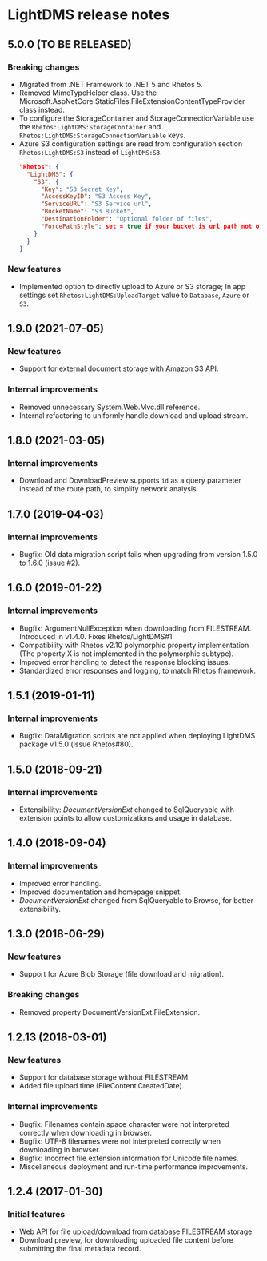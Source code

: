 # LightDMS release notes

## 5.0.0 (TO BE RELEASED)

### Breaking changes

* Migrated from .NET Framework to .NET 5 and Rhetos 5.
* Removed MimeTypeHelper class. Use the Microsoft.AspNetCore.StaticFiles.FileExtensionContentTypeProvider class instead.
* To configure the StorageContainer and StorageConnectionVariable use the `Rhetos:LightDMS:StorageContainer` and `Rhetos:LightDMS:StorageConnectionVariable` keys.
* Azure S3 configuration settings are read from configuration section `Rhetos:LightDMS:S3` instead of `LightDMS:S3`.
  ```json
  "Rhetos": {
    "LightDMS": {
      "S3": {
        "Key": "S3 Secret Key",
        "AccessKeyID": "S3 Access Key",
        "ServiceURL": "S3 Service url",
        "BucketName": "S3 Bucket",
        "DestinationFolder": "Optional folder of files",
        "ForcePathStyle": set = true if your bucket is url path not on subdomain
      }
    }
  }
  ```

### New features

* Implemented option to directly upload to Azure or S3 storage;
  In app settings set `Rhetos:LightDMS:UploadTarget` value to `Database`, `Azure` or `S3`.

## 1.9.0 (2021-07-05)

### New features

* Support for external document storage with Amazon S3 API.

### Internal improvements

* Removed unnecessary System.Web.Mvc.dll reference.
* Internal refactoring to uniformly handle download and upload stream.

## 1.8.0 (2021-03-05)

### Internal improvements

* Download and DownloadPreview supports `id` as a query parameter instead of the route path, to simplify network analysis.

## 1.7.0 (2019-04-03)

### Internal improvements

* Bugfix: Old data migration script fails when upgrading from version 1.5.0 to 1.6.0 (issue #2).

## 1.6.0 (2019-01-22)

### Internal improvements

* Bugfix: ArgumentNullException when downloading from FILESTREAM.
  Introduced in v1.4.0.
  Fixes Rhetos/LightDMS#1
* Compatibility with Rhetos v2.10 polymorphic property implementation (The property X is not implemented in the polymorphic subtype).
* Improved error handling to detect the response blocking issues.
* Standardized error responses and logging, to match Rhetos framework.

## 1.5.1 (2019-01-11)

### Internal improvements

* Bugfix: DataMigration scripts are not applied when deploying LightDMS package v1.5.0 (issue Rhetos#80).

## 1.5.0 (2018-09-21)

### Internal improvements

* Extensibility: *DocumentVersionExt* changed to SqlQueryable with extension points to allow customizations and usage in database.

## 1.4.0 (2018-09-04)

### Internal improvements

* Improved error handling.
* Improved documentation and homepage snippet.
* *DocumentVersionExt* changed from SqlQueryable to Browse, for better extensibility.

## 1.3.0 (2018-06-29)

### New features

* Support for Azure Blob Storage (file download and migration).

### Breaking changes

* Removed property DocumentVersionExt.FileExtension.

## 1.2.13 (2018-03-01)

### New features

* Support for database storage without FILESTREAM.
* Added file upload time (FileContent.CreatedDate).

### Internal improvements

* Bugfix: Filenames contain space character were not interpreted correctly when downloading in browser.
* Bugfix: UTF-8 filenames were not interpreted correctly when downloading in browser.
* Bugfix: Incorrect file extension information for Unicode file names.
* Miscellaneous deployment and run-time performance improvements.

## 1.2.4 (2017-01-30)

### Initial features

* Web API for file upload/download from database FILESTREAM storage.
* Download preview, for downloading uploaded file content before submitting the final metadata record.
